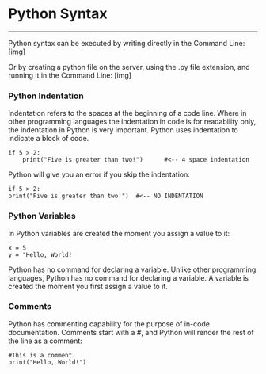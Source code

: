 # Python Syntax
---

Python syntax can be executed by writing directly in the Command Line: [img]

Or by creating a python file on the server, using the .py file extension, and running it in the Command Line: [img]


### Python Indentation

Indentation refers to the spaces at the beginning of a code line.
Where in other programming languages the indentation in code is for readability only, the indentation in Python is very important.
Python uses indentation to indicate a block of code.
```python3
if 5 > 2:
    print("Five is greater than two!")      #<-- 4 space indentation
```
Python will give you an error if you skip the indentation:

```python3
if 5 > 2:
print("Five is greater than two!")  #<-- NO INDENTATION
```


### Python Variables

In Python variables are created the moment you assign a value to it:
```python3
x = 5
y = "Hello, World!
````
Python has no command for declaring a variable.
Unlike other programming languages, Python has no command for declaring a variable.
A variable is created the moment you first assign a value to it.


### Comments

Python has commenting capability for the purpose of in-code documentation.
Comments start with a #, and Python will render the rest of the line as a comment:
```python3
#This is a comment.
print("Hello, World!")
```

